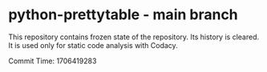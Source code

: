 # python-prettytable - main branch

This repository contains frozen state of the repository.
Its history is cleared. It is used only for static code
analysis with Codacy.

Commit Time: 1706419283